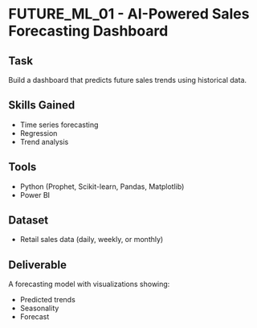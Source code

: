 # FUTURE_ML_01 - AI-Powered Sales Forecasting Dashboard

## Task
Build a dashboard that predicts future sales trends using historical data.

## Skills Gained
- Time series forecasting
- Regression
- Trend analysis

## Tools
- Python (Prophet, Scikit-learn, Pandas, Matplotlib)
- Power BI

## Dataset
- Retail sales data (daily, weekly, or monthly)

## Deliverable
A forecasting model with visualizations showing:
- Predicted trends
- Seasonality
- Forecast

